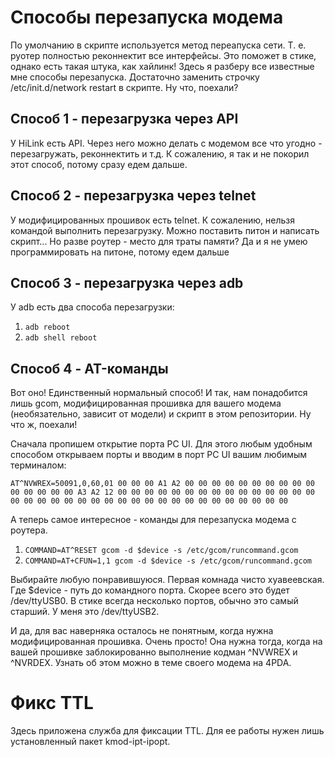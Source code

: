 # Способы перезапуска модема
 По умолчанию в скрипте используется метод переапуска сети. Т. е. руотер полностью реконнектит все интерфейсы. Это поможет в стике, однако есть такая штука, как хайлинк! Здесь я разберу все известные мне способы перезапуска. Достаточно заменить строчку /etc/init.d/network restart в скрипте. Ну что, поехали?

## Способ 1 - перезагрузка через API
 У HiLink есть API. Через него можно делать с модемом все что угодно - перезагружать, реконнектить и т.д. К сожалению, я так и не покорил этот способ, потому сразу едем дальше.

## Способ 2 - перезагрузка через telnet
 У модифицированных прошивок есть telnet. К сожалению, нельзя командой выполнить перезагрузку. Можно поставить питон и написать скрипт... Но разве роутер - место для траты памяти? Да и я не умею программировать на питоне, потому едем дальше

## Способ 3 - перезагрузка через adb
 У adb есть два способа перезагрузки:
 1. `adb reboot`
 2. `adb shell reboot`

## Способ 4 - AT-команды
 Вот оно! Единственный нормальный способ!
 И так, нам понадобится лишь gcom, модифицированная прошивка для вашего модема (необязательно, зависит от модели) и скрипт в этом репозитории.
 Ну что ж, поехали!
 
 Сначала пропишем открытие порта PC UI. Для этого любым удобным способом открываем порты и вводим в порт PC UI вашим любимым терминалом:
 
 `AT^NVWREX=50091,0,60,01 00 00 00 A1 A2 00 00 00 00 00 00 00 00 00 00 00 00 00 00 00 A3 A2 12 00 00 00 00 00 00 00 00 00 00 00 00 00 00 00 00 00 00 00 00 00 00 00 00 00 00 00 00 00 00 00 00 00 00 00 00`
 
 А теперь самое интересное - команды для перезапуска модема с роутера.
 1. `COMMAND=AT^RESET gcom -d $device -s /etc/gcom/runcommand.gcom`
 2. `COMMAND=AT+CFUN=1,1 gcom -d $device -s /etc/gcom/runcommand.gcom`
 
 Выбирайте любую понравившуюся. Первая комнада чисто хуавеевская. Где $device - путь до командного порта. Скорее всего это будет /dev/ttyUSB0. В стике всегда несколько портов, обычно это самый старший. У меня это /dev/ttyUSB2.
 
 И да, для вас наверняка осталось не понятным, когда нужна модифицированная прошивка. Очень просто! Она нужна тогда, когда на вашей прошивке заблокированно выполнение кодман ^NVWREX и ^NVRDEX. Узнать об этом можно в теме своего модема на 4PDA.
# Фикс TTL
 Здесь приложена служба для фиксации TTL. Для ее работы нужен лишь установленный пакет kmod-ipt-ipopt.
 
